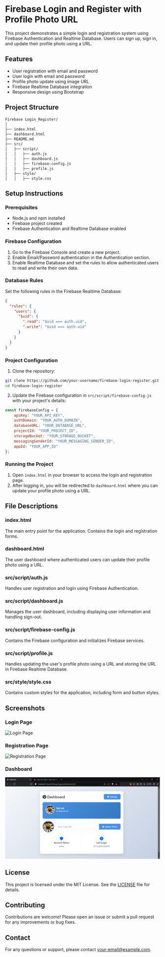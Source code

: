 # Firebase Login and Register with Profile Photo URL

This project demonstrates a simple login and registration system using Firebase Authentication and Realtime Database. Users can sign up, sign in, and update their profile photo using a URL.

## Features

- User registration with email and password
- User login with email and password
- Profile photo update using image URL
- Firebase Realtime Database integration
- Responsive design using Bootstrap

## Project Structure

```
Firebase Login_Register/
│
├── index.html
├── dashboard.html
├── README.md
├── src/
│   ├── script/
│   │   ├── auth.js
│   │   ├── dashboard.js
│   │   ├── firebase-config.js
│   │   ├── profile.js
│   ├── style/
│   │   ├── style.css
```

## Setup Instructions

### Prerequisites

- Node.js and npm installed
- Firebase project created
- Firebase Authentication and Realtime Database enabled

### Firebase Configuration

1. Go to the Firebase Console and create a new project.
2. Enable Email/Password authentication in the Authentication section.
3. Enable Realtime Database and set the rules to allow authenticated users to read and write their own data.

### Database Rules

Set the following rules in the Firebase Realtime Database:

```json
{
  "rules": {
    "users": {
      "$uid": {
        ".read": "$uid === auth.uid",
        ".write": "$uid === auth.uid"
      }
    }
  }
}
```

### Project Configuration

1. Clone the repository:

```bash
git clone https://github.com/your-username/firebase-login-register.git
cd firebase-login-register
```

2. Update the Firebase configuration in `src/script/firebase-config.js` with your project's details:

```javascript
const firebaseConfig = {
    apiKey: "YOUR_API_KEY",
    authDomain: "YOUR_AUTH_DOMAIN",
    databaseURL: "YOUR_DATABASE_URL",
    projectId: "YOUR_PROJECT_ID",
    storageBucket: "YOUR_STORAGE_BUCKET",
    messagingSenderId: "YOUR_MESSAGING_SENDER_ID",
    appId: "YOUR_APP_ID"
};
```

### Running the Project

1. Open `index.html` in your browser to access the login and registration page.
2. After logging in, you will be redirected to `dashboard.html` where you can update your profile photo using a URL.

## File Descriptions

### index.html

The main entry point for the application. Contains the login and registration forms.

### dashboard.html

The user dashboard where authenticated users can update their profile photo using a URL.

### src/script/auth.js

Handles user registration and login using Firebase Authentication.

### src/script/dashboard.js

Manages the user dashboard, including displaying user information and handling sign-out.

### src/script/firebase-config.js

Contains the Firebase configuration and initializes Firebase services.

### src/script/profile.js

Handles updating the user's profile photo using a URL and storing the URL in Firebase Realtime Database.

### src/style/style.css

Contains custom styles for the application, including form and button styles.

## Screenshots

### Login Page

![Login Page](screenshots/login.png)

### Registration Page

![Registration Page](screenshots/register.png)

### Dashboard

![Dashboard](screenshots/dashboard.png)

## License

This project is licensed under the MIT License. See the [LICENSE](LICENSE) file for details.

## Contributing

Contributions are welcome! Please open an issue or submit a pull request for any improvements or bug fixes.

## Contact

For any questions or support, please contact [your-email@example.com](mailto:your-email@example.com).
